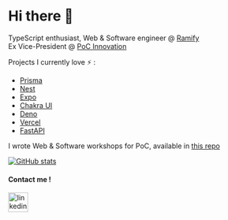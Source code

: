 # Hi there :eyes:

TypeScript enthusiast, Web & Software engineer @ [Ramify](https://github.com/Ramify)  
Ex Vice-President @ [PoC Innovation](https://github.com/PoCInnovation)  

Projects I currently love ⚡ :
* [Prisma](https://github.com/prisma/prisma)
* [Nest](https://github.com/nestjs/nest)
* [Expo](https://github.com/expo/expo)
* [Chakra UI](https://github.com/chakra-ui/chakra-ui)
* [Deno](https://github.com/denoland/deno)
* [Vercel](https://github.com/vercel/vercel)
* [FastAPI](https://github.com/tiangolo/fastapi)

I wrote Web & Software workshops for PoC, available in [this repo](https://github.com/PoCInnovation/Workshops/tree/master/software)

[![GitHub stats](https://github-readme-stats.vercel.app/api?username=PaulMonnery&show_icons=true&count_private=true)](https://github.com/anuraghazra/github-readme-stats)

#### Contact me !

[<img src='https://cdn.jsdelivr.net/npm/simple-icons@3.0.1/icons/linkedin.svg' alt='linkedin' height='40'>](https://www.linkedin.com/in/paulmonnery/)
